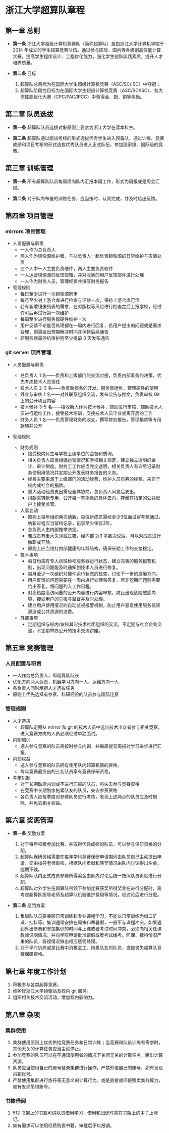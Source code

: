# 浙江大学超算队章程

## 第一章 总则

 - **第一条** 浙江大学超级计算机竞赛队（简称超算队）是由浙江大学计算机学院于 2014 年成立的学生超算竞赛队伍。通过参与国际、国内等各级别高性能计算大赛，提高学生程序设计、工程优化能力，强化学生创新实践素质，提升人才培养质量。

 - **第二条** 目标
    1. 超算队总目标为在国际大学生超级计算机竞赛（ASC/SC/ISC）中夺冠；
    2. 超算队阶段性目标为在国际大学生超级计算机竞赛（ASC/SC/ISC）、各大高性能优化大赛（CPC/PAC/IPCC）中获得金、银、铜等奖励。

## 第二章 队员选拔
 - **第一条** 超算队队员选拔对象原则上要求为浙江大学在读本科生。

 - **第二条** 超算队通过面试考核的形式选拔优秀学生进入预备队，通过训练、竞赛成绩和项目考核的形式选拔优秀队员进入正式队伍，参加国家级、国际级的竞赛。

## 第三章 训练管理

 - **第一条** 所有超算队队员每周须向队内汇报本周工作，形式为周报或是周会汇报。

 - **第二条** 对于队内布置的训练任务，应当按时、认真完成，并及时给出反馈。

## 第四章 项目管理

### mirrors 项目管理

- 人员配置与职责
   - 一人作为总负责人
   - 两人作为镜像源维护者，与总负责人一起负责镜像源的日常维护与灾情处置
   - 三个人中一人主要负责硬件，两人主要负责软件
   - 一人运营镜像源的反馈邮箱，并对收到的用户反馈邮件进行处理
   - 一人作为财务人员，管理经费并撰写财务报告
- 管理规则
     - 每日至少进行一次镜像源同步
     - 每月至少对上游仓库进行检查与评估一次，保持上游仓库可信
     - 若有新增镜像列表的需求，在对版权等风险进行检查之后上报学校，经过许可后再进行第一次维护
     - 每周至少进行服务器硬件维护一次
     - 用户反馈不论能否处理都在一周内进行回复，若用户提出的问题或是需求合理，则需给出预期解决时间并保持后续通告
     - 若服务器需停机维护则至少提前 3 天发布通告

### git server 项目管理

- 人员配置与职责
  - 总负责人 1 名——负责和上级部门的交流对接，负责内部事务的决策，优先考虑技术人员担任
  - 技术人员 2-3 名——负责新服务的开发，服务器运维，管理硬件的使用
  - 外宣与审核 1 名——对外联系组织交流，发布公告与推文，负责审核 Git 上的公开项目内容
  - 技术候补 3-5 名——招收新人作为技术候补，辅助进行审核，辅助技术人员进行运维工作，接受技术培训，交接技术人员毕业或离开后的工作
  - 财务人员 1 名——负责管理财务的收支，撰写财务报告，管理捐款等专用款项并公开

- 管理规则
  - 财务规则
    - 接受校内师生与学校上级单位的监督和质询。
    - 相关负责⼈应当根据运营情况和学校相关规定，建⽴独⽴透明的会计、审计制度。财务⼯工作应当完全透明，相关负责⼈有详尽记录财务使⽤用情况并定期公开发表财务报告的义务。
    - 经费主要来源于上级部门的活动经费，维护人员自筹的经费，来自于校内或社会的捐款。
    - 重大活动经费支出需经全体协商，总负责人同意后支出。
    - 捐款需转款专用，公开每一笔捐款的具体去向，存储在指定的公共账户上接受监管。
  - 人事变动
    - 原则上每年组织两次纳新，每位新成员需经至少3位面试官考核通过，纳新过程应当留档记录，记录至少保存3年。
    - 总负责人由内部推举决定。
    - 若成员有重大失误或过错，经内部 2/3 多数决议后，可以对成员进行撤职或开除。
    - 原则上应当维持内部健康的年龄结构，确保长期工作的交接稳定。
  - 技术事项
    - 每日均需有专人排班检视服务器运行状态，建立完善的服务报警机制，出现问题能及时通知到技术人员进行修复。
    - 每月至少一次组织对硬件运行状态的检查，讨论下一步的发展方向。
    - 用户反馈的问题需要在一周内进行处理和答复，若非短期问题则需要给出答复，将问题列入工作日程。
    - 对高热度高访问量的公开内容进行内容审核，防止出现危险敏感内容，接受用户的举报与监督并及时处理。
    - 建立用户使用情况的自动监视报警机制，防止用户恶意使用服务器资源造成公共资源的浪费。
  - 外部事项
    - 定期组织与校内/友校其它技术社团组织的交流，不定期与社会企业交流，不定期举办公开的技术交流讲座。

## 第五章 竞赛管理

### 人员配置与职责

- 一人作为总负责人，即超算队队长
- 优化方向两人负责，机器学习方向一人，运维方向一人
- 各负责人同时承担人才选拔任务
- 原则上优先选择有参赛、科研经验的队员参与国际比赛

### 管理规则

- 人才选拔
  - 超算队定期从 mirror 和 git 的技术人员中选出技术出众者参与相关竞赛，进入竞赛方向的人员必须经过单独面试。
- 内部培训
  - 选入参与竞赛的队员需按时参与内训，并每周提交周报对学习进步进行汇报。
- 内部权益
  - 选入参与竞赛的队员拥有使用队内超算机器的资格。
  - 每年竞赛最突出的三名队员享有竞赛保研资格。
- 考核机制
  - 对于长期缺席内训或不进行汇报的队员，将失去参与竞赛资格
  - 在竞赛中长期划水拖累队友的队员，失去参赛资格
  - 各负责人应每季度对参赛队员进行考核，发现上述两点的队员应及时剔除，并免去相关权益。

## 第六章 奖惩管理

 - **第一条** 奖励方案
    1. 对于每年积极参加比赛、并取得优异成绩的队员，可以参与保研资格的分配。
    2. 超算队保研资格需要在每年学科竞赛保研申请期间由队员自己主动提出申请，交由指导老师审核，根据队内贡献和获奖情况由队内讨论得出名单，逾期不候。
    3. 超算队队内正式成员参赛所得奖金由队内讨论后统一按照队员贡献进行分配。
    4. 超算队对外学生在超算队带领下参加比赛获奖所得奖金在进行分配时，需考虑超算队指导老师及超算队机器维护费用等情况，经讨论后进行分配。

 - **第二条** 惩罚方案
    1. 集训队队员要兼顾日常训练和专业课程学习，不能以日常训练为借口旷课、挂科等。集训通常安排在周末和寒暑假，一般不与课程冲突。如果遇到外出参赛和参加集训的时间与上课或者考试时间冲突，必须向相关任课教师说明情况，并向学院申请批准请假或者考试缓考。旷课、挂科情况严重的队员，将视情况做出相应惩罚处理。
    2. 对于平时训练或是比赛中消极怠工、拖累队友的队员，直接丧失超算队竞赛保研资格。

## 第七章 年度工作计划

1. 积极参与各类超算竞赛。
2. 维护好浙江大学镜像站及校内 git 服务。
3. 组织相关技术交流活动，增加校内影响力。

## 第八章 杂项

### 集群使用

1. 集群使用原则上优先供给竞赛任务和日常训练；当竞赛和队员训练有需求时，其他无关的计算任务应当主动停止。
2. 参加竞赛的队员可以在不通知使用者的情况下关闭无关的计算任务，腾出计算资源。
3. 队员应当使用自己的账号登录集群进行操作，严禁外借自己的账号，如有发现吊销账号。
4. 严禁使用集群进行炼丹等无意义的计算行为，或是直接或间接贩卖集群算力，如有发现吊销账号。

### 书籍借阅

1. 512 书架上的书籍可供队员借用学习，借用和归还时需在书架上的本子上登记。
2. 如有需求可以使用经费购置书籍，审批后予以报销。
